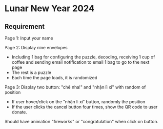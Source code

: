 # Lunar New Year 2024

## Requirement

Page 1: Input your name

Page 2: Display nine envelopes

- Including 1 bag for configuring the puzzle, decoding, receiving 1 cup of coffee and sending email notification to email
  1 bag to go to the next page
- The rest is a puzzle
- Each time the page loads, it is randomized

Page 3: Display two button: "chê nha!" and "nhận lì xì" with random of position

- If user hover/click on the "nhận lì xì" button, randomly the position
- If the user clicks the cancel button four times, show the QR code to user donate.

Should have animation "fireworks" or "congratulation" when click on button.

